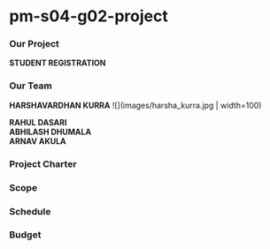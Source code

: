 # pm-s04-g02-project

### Our Project
**STUDENT REGISTRATION**

### Our Team
**HARSHAVARDHAN KURRA** ![](images/harsha_kurra.jpg | width=100) <br>

**RAHUL DASARI** <br>
**ABHILASH DHUMALA** <br>
**ARNAV AKULA** <br>

### Project Charter

### Scope

### Schedule

### Budget
